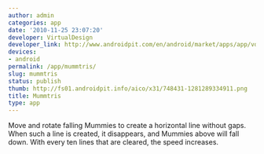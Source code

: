 ```yaml
---
author: admin
categories: app
date: '2010-11-25 23:07:20'
developer: VirtualDesign
developer_link: http://www.androidpit.com/en/android/market/apps/app/vd.mummtris/Mummtris
devices: 
- android
permalink: /app/mummtris/
slug: mummtris
status: publish
thumb: http://fs01.androidpit.info/aico/x31/748431-1281289334911.png
title: Mummtris
type: app
---
```


Move and rotate falling Mummies to create a horizontal line without gaps. When such a line is created, it disappears, and Mummies above will fall down. With every ten lines that are cleared, the speed increases.